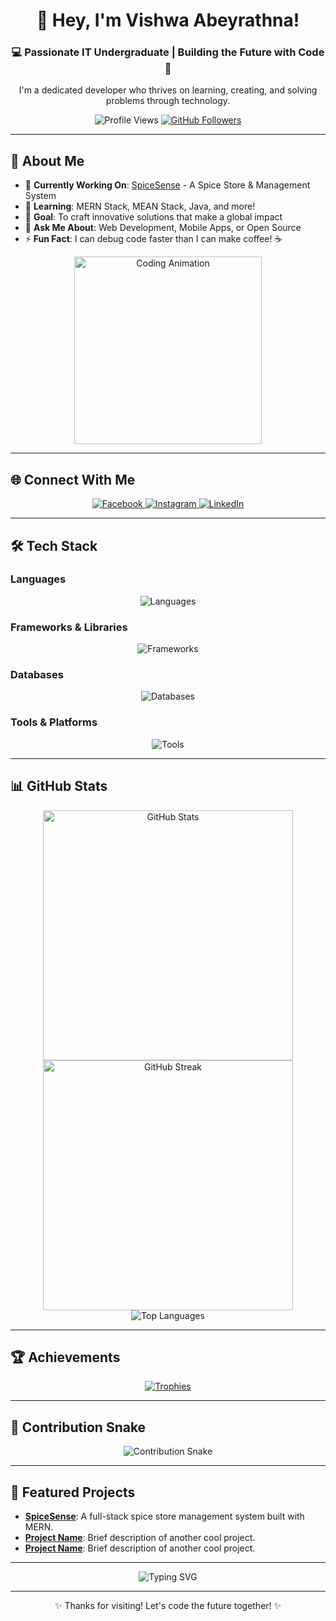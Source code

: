 <div align="center">
  <h1>👋 Hey, I'm Vishwa Abeyrathna!</h1>
  <h3>💻 Passionate IT Undergraduate | Building the Future with Code 🚀</h3>
  <p>I'm a dedicated developer who thrives on learning, creating, and solving problems through technology.</p>

  <img src="https://komarev.com/ghpvc/?username=vishwaabeyrathna&label=Profile%20Views&color=0e75b6&style=flat" alt="Profile Views" />
  <a href="https://github.com/vishwaabeyrathna">
    <img src="https://img.shields.io/github/followers/vishwaabeyrathna?label=Follow&style=social" alt="GitHub Followers" />
  </a>
</div>

---

## 🌌 About Me

- 🔭 **Currently Working On**: [SpiceSense](https://github.com/vishwaabeyrathna/spicesense) - A Spice Store & Management System
- 🌱 **Learning**: MERN Stack, MEAN Stack, Java, and more!
- 🎯 **Goal**: To craft innovative solutions that make a global impact
- 💬 **Ask Me About**: Web Development, Mobile Apps, or Open Source
- ⚡ **Fun Fact**: I can debug code faster than I can make coffee! ☕

<div align="center">
  <img src="https://media.giphy.com/media/L1R1tvI9svkIWwpVYr/giphy.gif" width="300" alt="Coding Animation"/>
</div>

---

## 🌐 Connect With Me

<div align="center">
  <a href="https://fb.com/vishwa abeyrathna" target="_blank">
    <img src="https://img.shields.io/badge/Facebook-1877F2?style=for-the-badge&logo=facebook&logoColor=white" alt="Facebook"/>
  </a>
  <a href="https://instagram.com/vishwa_bey" target="_blank">
    <img src="https://img.shields.io/badge/Instagram-E4405F?style=for-the-badge&logo=instagram&logoColor=white" alt="Instagram"/>
  </a>
  <a href="https://linkedin.com/in/vishwaabeyrathna" target="_blank">
    <img src="https://img.shields.io/badge/LinkedIn-0077B5?style=for-the-badge&logo=linkedin&logoColor=white" alt="LinkedIn"/>
  </a>
</div>

---

## 🛠️ Tech Stack

### Languages
<p align="center">
  <img src="https://skillicons.dev/icons?i=java,js,python,php,c,cpp,kotlin" alt="Languages"/>
</p>

### Frameworks & Libraries
<p align="center">
  <img src="https://skillicons.dev/icons?i=react,nodejs,express" alt="Frameworks"/>
</p>

### Databases
<p align="center">
  <img src="https://skillicons.dev/icons?i=mongodb,mysql" alt="Databases"/>
</p>

### Tools & Platforms
<p align="center">
  <img src="https://skillicons.dev/icons?i=git,github,android,figma,postman" alt="Tools"/>
</p>

---

## 📊 GitHub Stats

<div align="center">
  <img src="https://github-readme-stats.vercel.app/api?username=vishwaabeyrathna&show_icons=true&theme=radical&hide_border=true" alt="GitHub Stats" width="400"/>
  <img src="https://github-readme-streak-stats.herokuapp.com/?user=vishwaabeyrathna&theme=radical&hide_border=true" alt="GitHub Streak" width="400"/>
</div>

<div align="center">
  <img src="https://github-readme-stats.vercel.app/api/top-langs/?username=vishwaabeyrathna&layout=compact&theme=radical&langs_count=12&hide_border=true" alt="Top Languages" />
</div>

---

## 🏆 Achievements

<div align="center">
  <a href="https://github.com/ryo-ma/github-profile-trophy">
    <img src="https://github-profile-trophy.vercel.app/?username=vishwaabeyrathna&theme=dracula&margin-w=15&margin-h=15" alt="Trophies"/>
  </a>
</div>

---

## 🐍 Contribution Snake

<div align="center">
  <img src="https://github.com/vishwaabeyrathna/vishwaabeyrathna/blob/output/github-contribution-grid-snake.svg" alt="Contribution Snake"/>
</div>

---

## 🚀 Featured Projects

- **[SpiceSense](https://github.com/vishwaabeyrathna/spicesense)**: A full-stack spice store management system built with MERN.
- **[Project Name](https://github.com/vishwaabeyrathna/project)**: Brief description of another cool project.
- **[Project Name](https://github.com/vishwaabeyrathna/project)**: Brief description of another cool project.

---



<div align="center">
  <img src="https://readme-typing-svg.herokuapp.com?font=Fira+Code&size=20&pause=1000&color=00FF00&center=true&vCenter=true&width=500&lines=Welcome+to+my+GitHub+Profile!;Passionate+Developer;Building+the+Future+with+Code" alt="Typing SVG"/>
</div>

---

<div align="center">
  <p>✨ Thanks for visiting! Let's code the future together! ✨</p>
</div>
